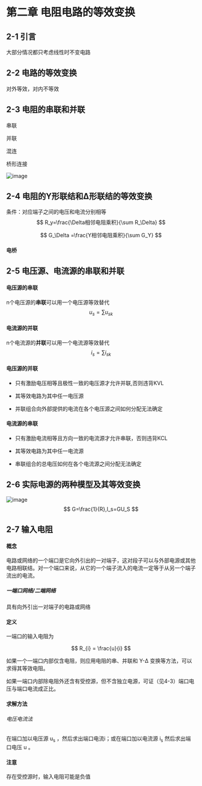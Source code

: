 # 第二章 电阻电路的等效变换

## 2-1 引言

大部分情况都只考虑线性时不变电路

## 2-2 电路的等效变换

对外等效，对内不等效

## 2-3 电阻的串联和并联

串联

并联

混连

桥形连接

![image](https://user-images.githubusercontent.com/99464366/153786555-ae718d4c-8417-4058-a788-9c62266c2c10.png)

## 2-4 电阻的Y形联结和Δ形联结的等效变换

条件：对应端子之间的电压和电流分别相等
$$
R_y=\frac{\Delta相邻电阻乘积}{\sum R_\Delta}
$$

$$
G_\Delta =\frac{Y相邻电阻乘积}{\sum G_Y}
$$



#### 电桥



## 2-5 电压源、电流源的串联和并联

#### 电压源的串联

n个电压源的**串联**可以用一个电压源等效替代
$$
u_{s}=\sum u_{sk}
$$

#### 电流源的并联

n个电流源的**并联**可以用一个电流源等效替代
$$
i_{s}=\sum i_{sk}
$$

#### 电压源的并联

- 只有激励电压相等且极性一致的电压源才允许并联,否则违背KVL

- 其等效电路为其中任一电压源
- 并联组合向外部提供的电流在各个电压源之间如何分配无法确定

#### 电流源的串联

- 只有激励电流相等且方向一致的电流源才允许串联，否则违背KCL

- 其等效电路为其中任一电流源
- 串联组合的总电压如何在各个电流源之间分配无法确定

## 2-6 实际电源的两种模型及其等效变换

![image](https://user-images.githubusercontent.com/99464366/153786462-3b416b38-b7cc-4b53-b6a6-77bca74155b1.png)
$$
G=\frac{1}{R},I_s=GU_S
$$


## 2-7 输入电阻

#### 概念

电路或网络的一个端口是它向外引出的一对端子，这对段子可以与外部电源或其他电路相联结。对一个端口来说，从它的一个端子流入的电流一定等于从另一个端子流出的电流。

##### 一端口网络/二端网络

具有向外引出一对端子的电路或网络

#### 定义

一端口的输入电阻为

$$
R_{i} = \frac{u}{i}
$$

如果一个一端口内部仅含电阻，则应用电阻的串、并联和 Y-Δ 变换等方法，可以求得其等效电阻。

如果一端口内部除电阻外还含有受控源，但不含独立电源，可证（见4-3）端口电压与端口电流成正比。

#### 求解方法

###### 电压电流法

在端口加以电压源 u<sub>s</sub> ，然后求出端口电流i；或在端口加以电流源 i<sub>s</sub> 然后求出端口电压 u 。

#### 注意

存在受控源时，输入电阻可能是负值


